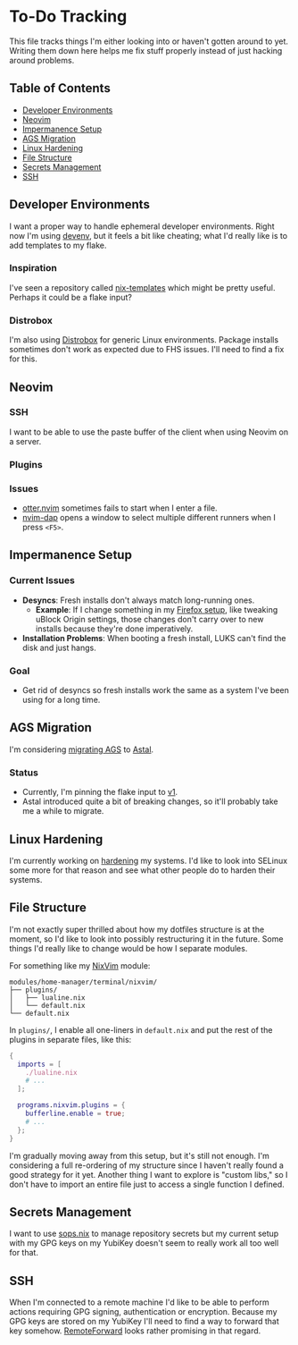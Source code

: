 # To-Do Tracking

This file tracks things I'm either looking into or haven't gotten around to
yet. Writing them down here helps me fix stuff properly instead of just hacking
around problems.

## Table of Contents

- [Developer Environments](#developer-environments)
- [Neovim](#neovim)
- [Impermanence Setup](#impermanence-setup)
- [AGS Migration](#ags-migration)
- [Linux Hardening](#linux-hardening)
- [File Structure](#file-structure)
- [Secrets Management](#secrets-management)
- [SSH](#ssh)

## Developer Environments

I want a proper way to handle ephemeral developer environments. Right now I'm
using [devenv](./modules/home-manager/terminal/direnv.nix), but it feels a bit
like cheating; what I'd really like is to add templates to my flake.

### Inspiration

I've seen a repository called
[nix-templates](https://github.com/MordragT/nix-templates) which might be
pretty useful. Perhaps it could be a flake input?

### Distrobox

I'm also using [Distrobox](https://distrobox.it) for generic Linux environments.
Package installs sometimes don't work as expected due to FHS issues. I'll need
to find a fix for this.

## Neovim

### SSH

I want to be able to use the paste buffer of the client when using Neovim on a 
server.

### Plugins

### Issues

- [otter.nvim](https://github.com/jmbuhr/otter.nvim) sometimes fails to start
  when I enter a file.
- [nvim-dap](https://github.com/mfussenegger/nvim-dap) opens a window to select
  multiple different runners when I press `<F5>`.

## Impermanence Setup

### Current Issues

- **Desyncs**:
  Fresh installs don't always match long-running ones.
  - **Example**: If I change something in my
    [Firefox setup](./modules/home-manager/desktop/firefox), like tweaking
    uBlock Origin settings, those changes don't carry over to new installs
    because they're done imperatively.
- **Installation Problems**:
  When booting a fresh install, LUKS can't find the disk and just hangs.

### Goal

- Get rid of desyncs so fresh installs work the same as a system I've been
  using for a long time.

## AGS Migration

I'm considering [migrating AGS](https://aylur.github.io/ags/guide/migrate.html)
to [Astal](https://aylur.github.io/astal).

### Status

- Currently, I'm pinning the flake input to
  [v1](https://github.com/Aylur/ags/tree/v1).
- Astal introduced quite a bit of breaking changes, so it'll probably take me a
  while to migrate.

## Linux Hardening

I'm currently working on [hardening](./modules/nixos/security/hardening.nix) my
systems. I'd like to look into SELinux some more for that reason and see what
other people do to harden their systems.

## File Structure

I'm not exactly super thrilled about how my dotfiles structure is at the moment,
so I'd like to look into possibly restructuring it in the future. Some things
I'd really like to change would be how I separate modules.

For something like my [NixVim](https://github.com/nix-community/nixvim) module:

```
modules/home-manager/terminal/nixvim/
├── plugins/
│   ├── lualine.nix
│   └── default.nix
└── default.nix
```

In `plugins/`, I enable all one-liners in `default.nix` and put the rest of the
plugins in separate files, like this:

```nix
{
  imports = [
    ./lualine.nix
    # ...
  ];

  programs.nixvim.plugins = {
    bufferline.enable = true;
    # ...
  };
}
```

I'm gradually moving away from this setup, but it's still not enough. I'm
considering a full re-ordering of my structure since I haven't really found a
good strategy for it yet. Another thing I want to explore is "custom libs," so
I don't have to import an entire file just to access a single function I defined.

## Secrets Management

I want to use [sops.nix](https://github.com/Mic92/sops-nix) to manage
repository secrets but my current setup with my GPG keys on my YubiKey doesn't
seem to really work all too well for that.


## SSH

When I'm connected to a remote machine I'd like to be able to perform actions
requiring GPG signing, authentication or encryption. Because my GPG keys are
stored on my YubiKey I'll need to find a way to forward that key somehow.
[RemoteForward](https://wiki.gnupg.org/AgentForwarding) looks rather promising
in that regard.

